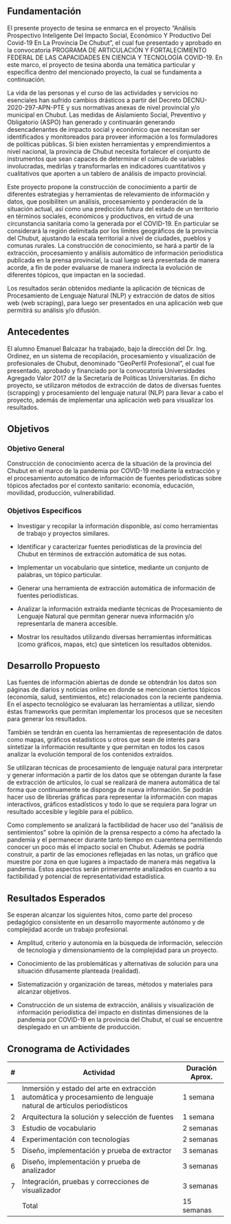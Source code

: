 ## Fundamentación

El presente proyecto de tesina se enmarca en el proyecto “Análisis Prospectivo Inteligente Del Impacto Social, Económico Y Productivo Del Covid-19 En La Provincia De Chubut”, el cual fue presentado y aprobado en la convocatoria PROGRAMA DE ARTICULACIÓN Y FORTALECIMIENTO FEDERAL DE LAS CAPACIDADES EN CIENCIA Y TECNOLOGÍA COVID-19. En este marco, el proyecto de tesina aborda una temática particular y específica dentro del mencionado proyecto, la cual se fundamenta a continuación.

La vida de las personas y el curso de las actividades y servicios no esenciales han sufrido cambios drásticos a partir del Decreto DECNU-2020-297-APN-PTE y sus normativas anexas de nivel provincial y/o municipal en Chubut.  Las medidas  de Aislamiento Social, Preventivo y Obligatorio (ASPO) han generado y continuarán generando desencadenantes de impacto social y económico que necesitan ser identificados y monitoreados para proveer información a los formuladores de políticas públicas. Si bien existen herramientas y emprendimientos a nivel nacional,  la provincia de Chubut necesita fortalecer el conjunto de instrumentos que sean capaces de determinar el cúmulo de variables involucradas, medirlas y transformarlas en indicadores cuantitativos y cualitativos que aporten a un tablero de análisis de impacto provincial.

Este proyecto propone la construcción de conocimiento a partir de diferentes estrategias y herramientas de relevamiento de información y datos, que posibiliten un análisis, procesamiento y ponderación de la situación actual, así como una predicción futura del estado de un territorio en términos sociales, económicos y productivos, en virtud de una  circunstancia sanitaria como la generada por el COVID-19. En particular se considerará la región delimitada por los límites geográficos de la provincia del Chubut, ajustando la escala territorial a nivel de ciudades, pueblos y  comunas rurales. La construcción de conocimiento, se hará a partir de la extracción, procesamiento y análisis automático de información periodística publicada en la prensa provincial, la cual luego será presentada de manera acorde, a fin de poder evaluarse de manera indirecta la evolución de diferentes tópicos, que impactan en la sociedad.

Los resultados serán obtenidos mediante la aplicación de técnicas de Procesamiento de Lenguaje Natural (NLP) y extracción de datos de sitios web (web scraping), para luego ser presentados en una aplicación web que permitirá su análisis y/o difusión.

## Antecedentes

El alumno Emanuel Balcazar ha trabajado, bajo la dirección del Dr. Ing. Ordinez,  en un sistema de recopilación, procesamiento y visualización de profesionales de Chubut, denominado “GeoPerfil Profesional”, el cual fue presentado, aprobado y financiado por la convocatoria Universidades Agregado Valor 2017 de la Secretaría de Políticas Universitarias. En dicho proyecto, se utilizaron métodos de extracción de datos de diversas fuentes (scrapping) y procesamiento del lenguaje natural (NLP) para llevar a cabo el proyecto, además de implementar una aplicación web para visualizar los resultados.

## Objetivos

### Objetivo General

Construcción de conocimiento acerca de la situación de la provincia del Chubut en el marco de la pandemia por COVID-19 mediante la extracción y el procesamiento automático de información de fuentes periodísticas sobre tópicos afectados por el contexto sanitario: economía, educación, movilidad, producción, vulnerabilidad.

### Objetivos Especificos

- Investigar y recopilar la información disponible, así como herramientas de trabajo y proyectos similares.

- Identificar y caracterizar fuentes periodísticas de la provincia del Chubut en términos de extracción automática de sus notas.

- Implementar un vocabulario que sintetice, mediante un conjunto de palabras, un tópico particular.

- Generar una herramienta de extracción automática de información de fuentes periodísticas.

- Analizar la información extraída mediante técnicas de Procesamiento de Lenguaje Natural que permitan generar nueva información y/o representarla de manera accesible.

- Mostrar los resultados utilizando diversas herramientas informáticas (como gráficos, mapas, etc) que sinteticen los resultados obtenidos.

## Desarrollo Propuesto

Las fuentes de información abiertas de donde se obtendrán los datos son páginas de diarios y noticias online en donde se mencionan ciertos tópicos (economía, salud, sentimientos, etc) relacionados con la reciente pandemia.
En el aspecto tecnológico se evaluaran las herramientas a utilizar, siendo éstas frameworks que permitan implementar los procesos que se necesiten para generar los resultados.

También se tendrán en cuenta las herramientas de representación de datos como mapas, gráficos estadísticos u otros que sean de interés para sintetizar la información resultante y que permitan en todos los casos analizar la evolución temporal de los contenidos extraídos.

Se utilizaran técnicas de procesamiento de lenguaje natural para interpretar y generar información a partir de los datos que se obtengan durante la fase de extracción de artículos, lo cual se realizará de manera automática de tal forma que continuamente se disponga de nueva información.
Se podrán hacer uso de librerías gráficas para representar la información con mapas interactivos, gráficos estadísticos y todo lo que se requiera para lograr un resultado accesible y legible para el público.

Como complemento se analizará la factibilidad de hacer uso del “análisis de sentimientos” sobre la opinión de la prensa respecto a cómo ha afectado la pandemia y el permanecer durante tanto tiempo en cuarentena permitiendo conocer un poco más el impacto social en Chubut. Además se podría construir, a partir de las emociones reflejadas en las notas, un gráfico que muestre por zona en que lugares a impactado de manera más negativa la pandemia. Estos aspectos serán primeramente analizados en cuanto a su factibilidad y potencial de representatividad estadística.

## Resultados Esperados

Se esperan alcanzar los siguientes hitos, como parte del proceso pedagógico consistente en un desarrollo mayormente autónomo y de complejidad acorde un trabajo profesional.

- Amplitud, criterio y autonomía en la búsqueda de información, selección de tecnología y dimensionamiento de la complejidad para un proyecto.

- Conocimiento de las problemáticas y alternativas de solución para una situación difusamente planteada (realidad).

- Sistematización y organización de tareas, métodos y materiales para alcanzar objetivos.

- Construcción de un sistema de extracción, análisis y visualización de información periodística del impacto en distintas dimensiones de la pandemia por COVID-19 en la provincia del Chubut, el cual se encuentre desplegado en un ambiente de producción.



## Cronograma de Actividades


|  # | Actividad   |  Duración Aprox.  |
|---|---|---|
| 1  | Inmersión y estado del arte en extracción automática y procesamiento de lenguaje natural de artículos periodísticos  | 1 semana   |
| 2  | Arquitectura la solución y selección de fuentes  | 1 semana  |
| 3  | Estudio de vocabulario  | 2 semanas  |
| 4  | Experimentación con tecnologías  | 2 semanas  |
| 5  | Diseño, implementación y prueba de extractor  | 3 semanas  |
| 6  | Diseño, implementación y prueba de analizador  | 3 semanas  |
| 7  | Integración, pruebas y correcciones de visualizador  | 3 semanas  |
|   | Total  |  15 semanas  |
